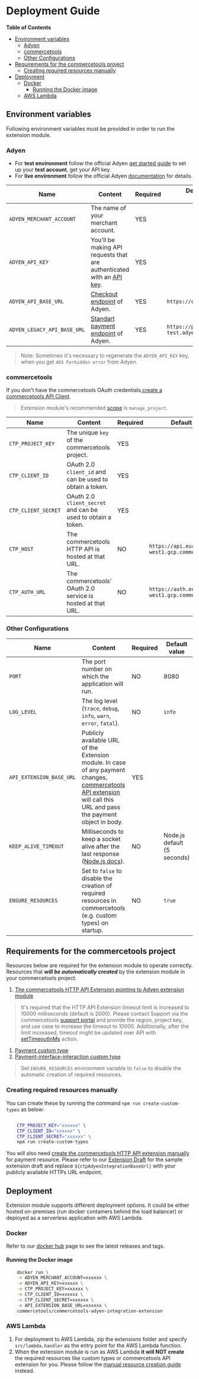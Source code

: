 # Deployment Guide

<!-- START doctoc generated TOC please keep comment here to allow auto update -->
<!-- DON'T EDIT THIS SECTION, INSTEAD RE-RUN doctoc TO UPDATE -->
**Table of Contents**  

- [Environment variables](#environment-variables)
  - [Adyen](#adyen)
  - [commercetools](#commercetools)
  - [Other Configurations](#other-configurations)
- [Requirements for the commercetools project](#requirements-for-the-commercetools-project)
  - [Creating required resources manually](#creating-required-resources-manually)
- [Deployment](#deployment)
  - [Docker](#docker)
    - [Running the Docker image](#running-the-docker-image)
  - [AWS Lambda](#aws-lambda)

<!-- END doctoc generated TOC please keep comment here to allow auto update -->

## Environment variables
Following environment variables must be provided in order to run the extension module.

### Adyen

- For **test environment** follow the official Adyen [get started guide](https://docs.adyen.com/checkout/get-started) to set up your **test account**, get your API key.
- For **live environment** follow the official Adyen [documentation](https://docs.adyen.com/user-management/get-started-with-adyen#step-2-apply-for-your-live-account) for details.

| Name | Content | Required | Default value (only for test environment) |
| --- | --- | --- | --- |
|`ADYEN_MERCHANT_ACCOUNT` | The name of your merchant account. | YES | |
|`ADYEN_API_KEY` | You'll be making API requests that are authenticated with an [API key](https://docs.adyen.com/user-management/how-to-get-the-api-key#page-introduction). | YES | |
|`ADYEN_API_BASE_URL` | [Checkout endpoint](https://docs.adyen.com/development-resources/live-endpoints#checkout-endpoints) of Adyen. | YES | `https://checkout-test.adyen.com/v65` |
|`ADYEN_LEGACY_API_BASE_URL` | [Standart payment endpoint](https://docs.adyen.com/development-resources/live-endpoints#standard-payments-endpoints) of Adyen. | YES | `https://pal-test.adyen.com/pal/servlet/Payment/v52` |

> Note: Sometimes it's necessary to regenerate the `ADYEN_API_KEY` key, when you get `403 Forbidden error` from Adyen.

### commercetools

If you don't have the commercetools OAuth credentials,[create a commercetools API Client](https://docs.commercetools.com/getting-started.html#create-an-api-client).
> Extension module's recommended [scope](https://docs.commercetools.com/http-api-scopes#manage_projectprojectkey) is `manage_project`.

| Name | Content | Required | Default value |
| --- | --- | --- | --- |
|`CTP_PROJECT_KEY` | The unique `key` of the commercetools project. |  YES | |
|`CTP_CLIENT_ID` |  OAuth 2.0 `client_id` and can be used to obtain a token. | YES | |
|`CTP_CLIENT_SECRET` |  OAuth 2.0 `client_secret` and can be used to obtain a token.  | YES | |
|`CTP_HOST` | The commercetools HTTP API is hosted at that URL. | NO | `https://api.europe-west1.gcp.commercetools.com` |
|`CTP_AUTH_URL` | The commercetools’ OAuth 2.0 service is hosted at that URL.  | NO | `https://auth.europe-west1.gcp.commercetools.com` |

### Other Configurations

| Name | Content | Required | Default value |
| --- | --- | --- | --- |
|`PORT` | The port number on which the application will run. | NO | 8080 |
|`LOG_LEVEL` | The log level (`trace`, `debug`, `info`, `warn`, `error`, `fatal`).| NO | `info` |
|`API_EXTENSION_BASE_URL` | Publicly available URL of the Extension module. In case of any payment changes, [commercetools API extension](https://docs.commercetools.com/http-api-projects-api-extensions) will call this URL and pass the payment object in body. | YES | |
|`KEEP_ALIVE_TIMEOUT` | Milliseconds to keep a socket alive after the last response ([Node.js docs](https://nodejs.org/dist/latest-v12.x/docs/api/http.html#http_server_keepalivetimeout)). | NO | Node.js default (5 seconds)
|`ENSURE_RESOURCES` | Set to `false` to disable the creation of required resources in commercetools (e.g. custom types) on startup. | NO | `true`

## Requirements for the commercetools project
Resources below are required for the extension module to operate correctly. Resources that ***will be automatically created*** by the extension module in your commercetools project.

1. [The commercetools HTTP API Extension pointing to Adyen extension module](../resources/api-extension.json)
> It's required that the HTTP API Extension timeout limit is increased to 10000 milliseconds (default is 2000). Please contact Support via the commercetools [support portal](https://support.commercetools.com/) and provide the region, project key, and use case to increase the timeout to 10000. Additionally, after the limit increased, timeout might be updated over API with [setTimeoutInMs](https://docs.commercetools.com/http-api-projects-api-extensions#set-timeoutinms) action.
1. [Payment custom type](../resources/web-components-payment-type.json)
1. [Payment-interface-interaction custom type](../resources/payment-interface-interaction-type.json)

> Set `ENSURE_RESOURCES` environment variable to `false` to disable the automatic creation of required resources.

### Creating required resources manually
 
You can create these by running the command `npm run create-custom-types` as below:

``` bash

    CTP_PROJECT_KEY="xxxxxx" \ 
    CTP_CLIENT_ID="xxxxxx" \ 
    CTP_CLIENT_SECRET="xxxxxx" \
    npm run create-custom-types
```

You will also need [create the commercetools HTTP API extension manually](https://docs.commercetools.com/http-api-projects-api-extensions#create-an-extension) for payment resource.
Please refer to our [Extension Draft](../resources/api-extension.json) for the sample extension draft and replace `${ctpAdyenIntegrationBaseUrl}` with your publicly available HTTPs URL endpoint.

## Deployment

Extension module supports different deployment options. It could be either hosted on-premises (run docker containers behind the load balancer) or deployed as a serverless application with AWS Lambda.
 
### Docker
Refer to our [docker hub](https://hub.docker.com/r/commercetools/commercetools-adyen-integration-extension/tags) page to see the latest releases and tags.

#### Running the Docker image

```bash
    docker run \
    -e ADYEN_MERCHANT_ACCOUNT=xxxxxx \
    -e ADYEN_API_KEY=xxxxxx \
    -e CTP_PROJECT_KEY=xxxxxx \
    -e CTP_CLIENT_ID=xxxxxx \
    -e CTP_CLIENT_SECRET=xxxxxx \
    -e API_EXTENSION_BASE_URL=xxxxxx \
    commercetools/commercetools-adyen-integration-extension
```

### AWS Lambda

1. For deployment to AWS Lambda, zip the extensions folder and specify `src/lambda.handler` as the entry point for the AWS Lambda function.
2. When the extension module is run as AWS Lambda **it will NOT create** the required resources like custom types or commercetools API extension for you. Please follow the [manual resource creation guide](#creating-resources-manually) instead. 
